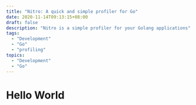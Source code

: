 ```yaml
---
title: "Nitro: A quick and simple profiler for Go"
date: 2020-11-14T09:13:15+08:00
draft: false
description: "Nitro is a simple profiler for your Golang applications"
tags: 
  - "Development"
  - "Go"
  - "profiling" 
topics: 
  - "Development"
  - "Go"
---
```


# Hello World 

